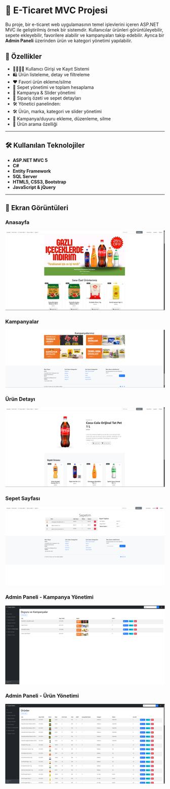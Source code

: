 # 🛒 E-Ticaret MVC Projesi

Bu proje, bir e-ticaret web uygulamasının temel işlevlerini içeren ASP.NET MVC ile geliştirilmiş örnek bir sistemdir. Kullanıcılar ürünleri görüntüleyebilir, sepete ekleyebilir, favorilere alabilir ve kampanyaları takip edebilir. Ayrıca bir **Admin Paneli** üzerinden ürün ve kategori yönetimi yapılabilir.

## 🚀 Özellikler

- 👨‍👩‍👧‍👦 Kullanıcı Girişi ve Kayıt Sistemi
- 🛍️ Ürün listeleme, detay ve filtreleme
- ❤️ Favori ürün ekleme/silme
- 🛒 Sepet yönetimi ve toplam hesaplama
- 📰 Kampanya & Slider yönetimi
- 🧾 Sipariş özeti ve sepet detayları
- 🛠️ Yönetici panelinden:
- 🛠️ Ürün, marka, kategori ve slider yönetimi
- 📢 Kampanya/duyuru ekleme, düzenleme, silme
- 🔎 Ürün arama özelliği

---

## 🛠️ Kullanılan Teknolojiler

- **ASP.NET MVC 5**
- **C#**
- **Entity Framework**
- **SQL Server**
- **HTML5, CSS3, Bootstrap**
- **JavaScript & jQuery**

---
## 📸 Ekran Görüntüleri

### Anasayfa
![Anasayfa](./screenshot1.png)

### Kampanyalar
![Kampanyalar](./screenshot2.png)

### Ürün Detayı
![Ürün Detayı](./screenshot3.png)

### Sepet Sayfası
![Sepet](./screenshot4.png)

### Admin Paneli - Kampanya Yönetimi
![Admin Kampanyalar](./screenshot5.png)

### Admin Paneli - Ürün Yönetimi
![Admin Ürünler](./screenshot6.png)